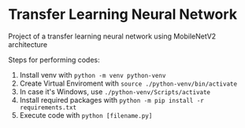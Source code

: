 # Transfer Learning Neural Network
Project of a transfer learning neural network using MobileNetV2 architecture

Steps for performing codes:

1. Install venv with `python -m venv python-venv`
2. Create Virtual Enviroment with `source ./python-venv/bin/activate`
2. In case it's Windows, use `./python-venv/Scripts/activate`
3. Install required packages with `python -m pip install -r requirements.txt`
4. Execute code with `python [filename.py]`
